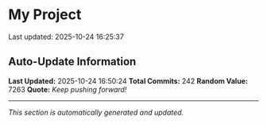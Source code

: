 # My Project


Last updated: 2025-10-24 16:25:37

























































































































































































































































































































































































































































































































































































































































## Auto-Update Information

**Last Updated:** 2025-10-24 16:50:24
**Total Commits:** 242
**Random Value:** 7263
**Quote:** _Keep pushing forward!_

---
_This section is automatically generated and updated._